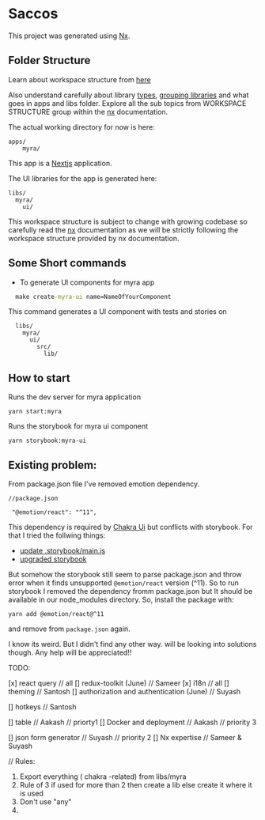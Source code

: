 # Saccos

This project was generated using [Nx](https://nx.dev).

## Folder Structure

Learn about workspace structure from [here](https://nx.dev/structure/applications-and-libraries)

Also understand carefully about library [types](https://nx.dev/structure/library-types), [grouping libraries](https://nx.dev/structure/grouping-libraries) and what goes in apps and libs folder. Explore all the sub topics from WORKSPACE STRUCTURE group within the [nx](https://nx.dev) documentation.

The actual working directory for now is here:

```
apps/
    myra/
```

This app is a [Nextjs](https://nextjs.org/) application.

The UI libraries for the app is generated here:

```
libs/
  myra/
    ui/
```

This workspace structure is subject to change with growing codebase so carefully read the [nx](https://nx.dev) documentation as we will be strictly following the workspace structure provided by nx documentation.

## Some Short commands

- To generate UI components for myra app

```cmd
  make create-myra-ui name=NameOfYourComponent
```

This command generates a UI component with tests and stories on

```
  libs/
    myra/
      ui/
        src/
          lib/
```

## How to start

Runs the dev server for myra application

```
yarn start:myra
```

Runs the storybook for myra ui component

```
yarn storybook:myra-ui
```

## Existing problem:

From package.json file I've removed emotion dependency.

```
//package.json

 "@emotion/react": "^11",
```

This dependency is required by [Chakra Ui](https://chakra-ui.com/guides/getting-started/nextjs-guide) but conflicts with storybook. For that I tried the follwing things:

- [update .storybook/main.js](https://github.com/storybookjs/storybook/blob/next/MIGRATION.md#emotion11-quasi-compatibility)
- [upgraded storybook](https://github.com/storybookjs/storybook/issues/13114#issuecomment-1026850608)

But somehow the storybook still seem to parse package.json and throw error when it finds unsupported `@emotion/react` version (^11). So to run storybook I removed the dependency fromm package.json but It should be available in our node_modules directory. So, install the package with:

```
yarn add @emotion/react@^11
```

and remove from `package.json` again.

I know its weird. But I didn't find any other way. will be looking into solutions though. Any help will be appreciated!!

TODO:

[x] react query // all
[] redux-toolkit (June) // Sameer
[x] i18n // all
[] theming // Santosh
[] authorization and authentication (June) // Suyash

[] hotkeys // Santosh

[] table // Aakash // priorty1
[] Docker and deployment // Aakash // priority 3

[] json form generator // Suyash // priority 2
[] Nx expertise // Sameer & Suyash

// Rules:

1. Export everything ( chakra -related) from libs/myra
2. Rule of 3 if used for more than 2 then create a lib else create it where it is used
3. Don't use "any"
4.
